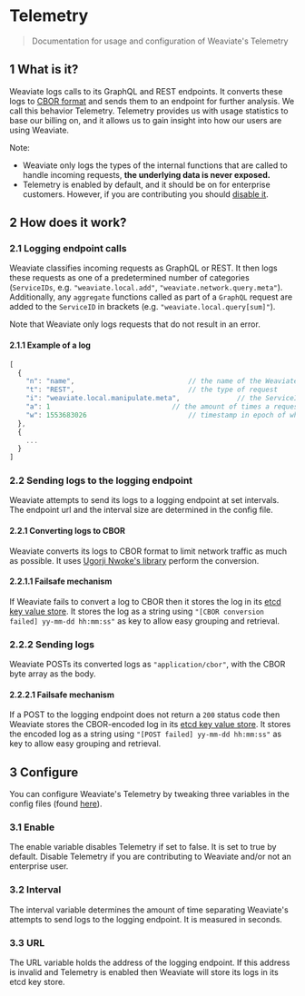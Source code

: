 # Telemetry
> Documentation for usage and configuration of Weaviate's Telemetry

## 1 What is it?

Weaviate logs calls to its GraphQL and REST endpoints. It converts these logs to [CBOR format](http://cbor.io/) and sends them to an endpoint for further analysis. We call this behavior Telemetry. Telemetry provides us with usage statistics to base our billing on, and it allows us to gain insight into how our users are using Weaviate.

Note:
- Weaviate only logs the types of the internal functions that are called to handle incoming requests, **the underlying data is never exposed.**
- Telemetry is enabled by default, and it should be on for enterprise customers. However, if you are contributing you should [disable it](https://github.com/creativesoftwarefdn/weaviate/edit/feature/monitoring-service/docs/en/contribute/telemetry.md#line51).

## 2 How does it work?

### 2.1 Logging endpoint calls
Weaviate classifies incoming requests as GraphQL or REST. It then logs these requests as one of a predetermined number of categories (`ServiceIDs`, e.g. `"weaviate.local.add"`, `"weaviate.network.query.meta"`). Additionally, any `aggregate` functions called as part of a `GraphQL` request are added to the `ServiceID` in brackets (e.g. `"weaviate.local.query[sum]"`).

Note that Weaviate only logs requests that do not result in an error.

#### 2.1.1 Example of a log

```js
[
  {
    "n": "name", 							// the name of the Weaviate instance
    "t": "REST", 							// the type of request
    "i": "weaviate.local.manipulate.meta", 				// the ServiceID of the request
    "a": 1 								// the amount of times a request with this type and ServiceID occurred since previous log was sent to the logging endpoint
    "w": 1553683026							// timestamp in epoch of when this log is sent to the logging endpoint (this is set when the log is sent)
  },
  {
    ...
  }
]
```

### 2.2 Sending logs to the logging endpoint
Weaviate attempts to send its logs to a logging endpoint at set intervals. The endpoint url and the interval size are determined in the config file.

#### 2.2.1 Converting logs to CBOR
Weaviate converts its logs to CBOR format to limit network traffic as much as possible. It uses [Ugorji Nwoke's library](https://github.com/ugorji/go/tree/master/codec) perform the conversion.

#### 2.2.1.1 Failsafe mechanism
If Weaviate fails to convert a log to CBOR then it stores the log in its [etcd key value store](https://coreos.com/etcd/). It stores the log as a string using `"[CBOR conversion failed] yy-mm-dd hh:mm:ss"` as key to allow easy grouping and retrieval.

### 2.2.2 Sending logs
Weaviate POSTs its converted logs as `"application/cbor"`, with the CBOR byte array as the body.

#### 2.2.2.1 Failsafe mechanism
If a POST to the logging endpoint does not return a `200` status code then Weaviate stores the CBOR-encoded log in its [etcd key value store](https://coreos.com/etcd/). It stores the encoded log as a string using `"[POST failed] yy-mm-dd hh:mm:ss"` as key to allow easy grouping and retrieval.

## 3 Configure
You can configure Weaviate's Telemetry by tweaking three variables in the config files (found [here](https://github.com/creativesoftwarefdn/weaviate/tree/master/tools/dev)). 
	
### 3.1 Enable
The enable variable disables Telemetry if set to false. It is set to true by default. Disable Telemetry if you are contributing to Weaviate and/or not an enterprise user.
	
### 3.2 Interval
The interval variable determines the amount of time separating Weaviate's attempts to send logs to the logging endpoint. It is measured in seconds.
	
### 3.3 URL
The URL variable holds the address of the logging endpoint. If this address is invalid and Telemetry is enabled then Weaviate will store its logs in its etcd key store.

